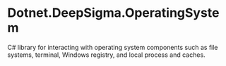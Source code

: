 # Dotnet.DeepSigma.OperatingSystem
C# library for interacting with operating system components such as file systems, terminal, Windows registry, and local process and caches. 

